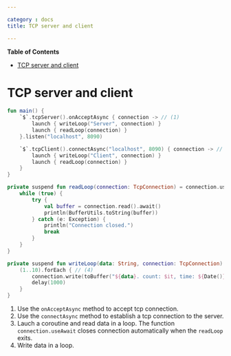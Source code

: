 ```yaml
---

category : docs
title: TCP server and client

---
```

**Table of Contents**

<!-- TOC depthFrom:1 depthTo:6 withLinks:1 updateOnSave:1 orderedList:0 -->
- [TCP server and client](#tcp-server-and-client)

<!-- /TOC -->

# TCP server and client
```kotlin
fun main() {
    `$`.tcpServer().onAcceptAsync { connection -> // (1)
        launch { writeLoop("Server", connection) } 
        launch { readLoop(connection) }
    }.listen("localhost", 8090)

    `$`.tcpClient().connectAsync("localhost", 8090) { connection -> // (2)
        launch { writeLoop("Client", connection) } 
        launch { readLoop(connection) }
    }
}

private suspend fun readLoop(connection: TcpConnection) = connection.useAwait { // (3)
    while (true) {
        try {
            val buffer = connection.read().await()
            println(BufferUtils.toString(buffer))
        } catch (e: Exception) {
            println("Connection closed.")
            break
        }
    }
}

private suspend fun writeLoop(data: String, connection: TcpConnection) = connection.useAwait {
    (1..10).forEach { // (4)
        connection.write(toBuffer("${data}. count: $it, time: ${Date()}"))
        delay(1000)
    }
}
```
1. Use the `onAcceptAsync` method to accept tcp connection.
2. Use the `connectAsync` method to establish a tcp connection to the server.
3. Lauch a coroutine and read data in a loop. The function `connection.useAwait` closes connection automatically when the `readLoop` exits.
4. Write data in a loop.
